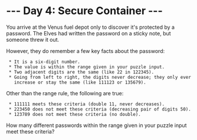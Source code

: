 # --- Day 4: Secure Container ---

   You arrive at the Venus fuel depot only to discover it's protected by a
   password. The Elves had written the password on a sticky note, but someone
   threw it out.

   However, they do remember a few key facts about the password:

     * It is a six-digit number.
     * The value is within the range given in your puzzle input.
     * Two adjacent digits are the same (like 22 in 122345).
     * Going from left to right, the digits never decrease; they only ever
       increase or stay the same (like 111123 or 135679).

   Other than the range rule, the following are true:

     * 111111 meets these criteria (double 11, never decreases).
     * 223450 does not meet these criteria (decreasing pair of digits 50).
     * 123789 does not meet these criteria (no double).

   How many different passwords within the range given in your puzzle input
   meet these criteria?

